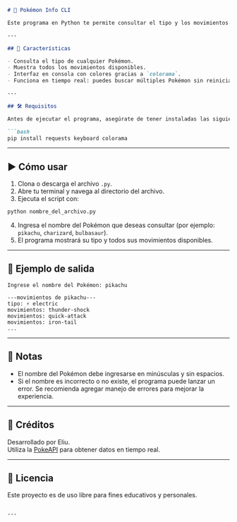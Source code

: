
```markdown
# 🧠 Pokémon Info CLI

Este programa en Python te permite consultar el tipo y los movimientos de cualquier Pokémon usando la [PokeAPI](https://pokeapi.co/). Es una herramienta interactiva que funciona desde la terminal y muestra los resultados con colores para una mejor experiencia visual.

---

## 🚀 Características

- Consulta el tipo de cualquier Pokémon.
- Muestra todos los movimientos disponibles.
- Interfaz en consola con colores gracias a `colorama`.
- Funciona en tiempo real: puedes buscar múltiples Pokémon sin reiniciar el programa.

---

## 🛠️ Requisitos

Antes de ejecutar el programa, asegúrate de tener instaladas las siguientes dependencias:

```bash
pip install requests keyboard colorama
```

---

## ▶️ Cómo usar

1. Clona o descarga el archivo `.py`.
2. Abre tu terminal y navega al directorio del archivo.
3. Ejecuta el script con:

```bash
python nombre_del_archivo.py
```

4. Ingresa el nombre del Pokémon que deseas consultar (por ejemplo: `pikachu`, `charizard`, `bulbasaur`).
5. El programa mostrará su tipo y todos sus movimientos disponibles.

---

## 📸 Ejemplo de salida

```
Ingrese el nombre del Pokémon: pikachu

---movimientos de pikachu---
tipo: ⚡ electric
movimientos: thunder-shock
movimientos: quick-attack
movimientos: iron-tail
...
```

---

## 📌 Notas

- El nombre del Pokémon debe ingresarse en minúsculas y sin espacios.
- Si el nombre es incorrecto o no existe, el programa puede lanzar un error. Se recomienda agregar manejo de errores para mejorar la experiencia.

---

## 🧠 Créditos

Desarrollado por Eliu.  
Utiliza la [PokeAPI](https://pokeapi.co/) para obtener datos en tiempo real.

---

## 📄 Licencia

Este proyecto es de uso libre para fines educativos y personales.
```

---

